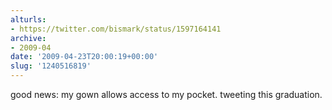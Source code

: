 ```yaml
---
alturls:
- https://twitter.com/bismark/status/1597164141
archive:
- 2009-04
date: '2009-04-23T20:00:19+00:00'
slug: '1240516819'
---
```


good news: my gown allows access to my pocket. tweeting this graduation.

